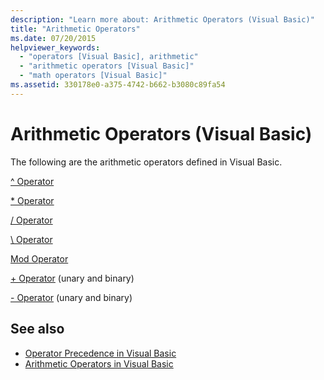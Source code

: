 ```yaml
---
description: "Learn more about: Arithmetic Operators (Visual Basic)"
title: "Arithmetic Operators"
ms.date: 07/20/2015
helpviewer_keywords: 
  - "operators [Visual Basic], arithmetic"
  - "arithmetic operators [Visual Basic]"
  - "math operators [Visual Basic]"
ms.assetid: 330178e0-a375-4742-b662-b3080c89fa54
---
```

# Arithmetic Operators (Visual Basic)

The following are the arithmetic operators defined in Visual Basic.  
  
 [^ Operator](exponentiation-operator.md)  
  
 [* Operator](multiplication-operator.md)  
  
 [/ Operator](floating-point-division-operator.md)  
  
 [\ Operator](integer-division-operator.md)  
  
 [Mod Operator](mod-operator.md)  
  
 [+ Operator](addition-operator.md) (unary and binary)  
  
 [- Operator](subtraction-operator.md) (unary and binary)  
  
## See also

- [Operator Precedence in Visual Basic](operator-precedence.md)
- [Arithmetic Operators in Visual Basic](../../programming-guide/language-features/operators-and-expressions/arithmetic-operators.md)
